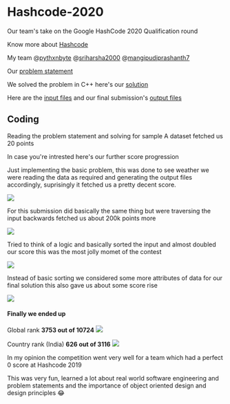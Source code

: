 # Hashcode-2020
Our team's take on the Google HashCode 2020 Qualification round

Know more about [Hashcode](g.co/hashcode)

My team @[pythxnbyte](https://github.com/PythxnBite) @[sriharsha2000](https://github.com/sriharsha2000) @[mangipudiprashanth7](https://github.com/mangipudiprashanth7)

Our [problem statement](https://github.com/nizam19/Hashcode-2020/blob/master/problem_statement/hashcode_2020_online_qualification_round.pdf)

We solved the problem in C++ here's our [solution](https://github.com/nizam19/Hashcode-2020/blob/master/solutions/cpp/main.cpp)

Here are the [input files](https://github.com/nizam19/Hashcode-2020/tree/master/input) and our final submission's [output files](https://github.com/nizam19/Hashcode-2020/tree/master/output)

## Coding

Reading the problem statement and solving for sample A dataset fetched us 20 points

In case you're intrested here's our further score progression

Just implementing the basic problem, this was done to see weather we were reading the data as required and generating the output files accordingly, suprisingly it fetched us a pretty decent score.

<img src = "https://github.com/nizam19/Hashcode-2020/blob/master/scores/score2.PNG">

For this submission did basically the same thing but were traversing the input backwards fetched us about 200k points more

<img src = "https://github.com/nizam19/Hashcode-2020/blob/master/scores/score3.PNG">

Tried to think of a logic and basically sorted the input and almost doubled our score this was the most jolly momet of the contest

<img src = "https://github.com/nizam19/Hashcode-2020/blob/master/scores/score4.PNG">

Instead of basic sorting we considered some more attributes of data for our final solution this also gave us about some score rise

<img src = "https://github.com/nizam19/Hashcode-2020/blob/master/scores/score5.PNG">

#### Finally we ended up

Global rank **3753 out of 10724**
<img src="https://github.com/nizam19/Hashcode-2020/blob/master/ranks/global.PNG">

Country rank (India) **626 out of 3116**
<img src="https://github.com/nizam19/Hashcode-2020/blob/master/ranks/india.PNG">

In my opinion the competition went very well for a team which had a perfect 0 score at Hashcode 2019

This was very fun, learned a lot about real world software engineering and problem statements and the importance of object oriented design and design principles :joy:

